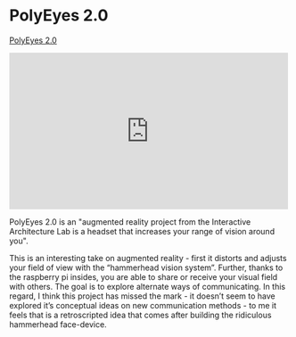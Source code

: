 # PolyEyes 2.0

[PolyEyes 2.0](http://prostheticknowledge.tumblr.com/post/130772673301/polyeyes-20-augmented-reality-project-from-the)

<iframe src="https://player.vimeo.com/video/141682417" width="500" height="281" frameborder="0" webkitallowfullscreen mozallowfullscreen allowfullscreen></iframe>

PolyEyes 2.0 is an "augmented reality project from the Interactive Architecture Lab is a headset that increases your range of vision around you".

This is an interesting take on augmented reality - first it distorts and adjusts your field of view with the “hammerhead vision system”. Further, thanks to the raspberry pi insides, you are able to share or receive your visual field with others. The goal is to explore alternate ways of communicating. In this regard, I think this project has missed the mark - it doesn’t seem to have explored it’s conceptual ideas on new communication methods - to me it feels that is a retroscripted idea that comes after building the ridiculous hammerhead face-device. 

